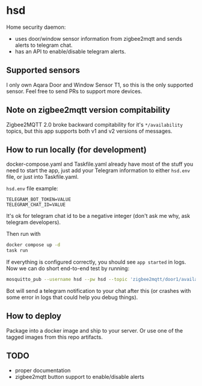 # hsd

Home security daemon:

- uses door/window sensor information from zigbee2mqtt and sends alerts to telegram chat.
- has an API to enable/disable telegram alerts.

## Supported sensors

I only own Aqara Door and Window Sensor T1, so this is  the only supported sensor. Feel free to send PRs to support more devices.

## Note on zigbee2mqtt version compitability

Zigbee2MQTT 2.0 broke backward compitability for it's `*/availability` topics, but this app supports both v1 and v2 versions of messages.

## How to run locally (for development)

docker-compose.yaml and Taskfile.yaml already have most of the stuff you need to start the app, just add your Telegram information to either `hsd.env` file, or just into Taskfile.yaml.

`hsd.env` file example:

```dotenv
TELEGRAM_BOT_TOKEN=VALUE
TELEGRAM_CHAT_ID=VALUE
```

It's ok for telegram chat id to be a negative integer (don't ask me why, ask telegram developers).

Then run with

```sh
docker compose up -d
task run
```

If everything is configured correctly, you should see `app started` in logs. Now we can do short end-to-end test by running:

```sh
mosquitto_pub --username hsd --pw hsd --topic 'zigbee2mqtt/door1/availability'  -m 'offline' -h localhost
```

Bot will send a telegram notification to your chat after this (or crashes with some error in logs that could help you debug things).

## How to deploy

Package into a docker image and ship to your server. Or use one of the tagged images from this repo artifacts.

## TODO 

- proper documentation
- zigbee2mqtt button support to enable/disable alerts
